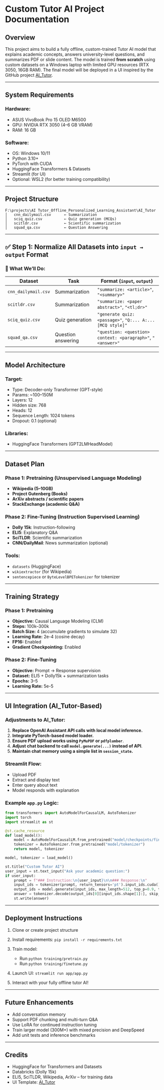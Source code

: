 # Custom Tutor AI Project Documentation

## Overview

This project aims to build a fully offline, custom-trained Tutor AI model that explains academic concepts, answers university-level questions, and summarizes PDF or slide content. The model is trained **from scratch** using custom datasets on a Windows laptop with limited GPU resources (RTX 3050, 16GB RAM). The final model will be deployed in a UI inspired by the GitHub project [AI\_Tutor](https://github.com/098765d/AI_Tutor).

---

## System Requirements

### Hardware:

* ASUS VivoBook Pro 15 OLED M6500
* GPU: NVIDIA RTX 3050 (4–6 GB VRAM)
* RAM: 16 GB

### Software:

* OS: Windows 10/11
* Python 3.10+
* PyTorch with CUDA
* HuggingFace Transformers & Datasets
* Streamlit (for UI)
* Optional: WSL2 (for better training compatibility)

---

## Project Structure

```plaintext
F:\projects\AI Tutor_Offline_Personalized_Learning_Assistant\AI_Tutor
│   cnn_dailymail.csv      ← Summarization
│   sciq_quiz.csv          ← Quiz generation (MCQs)
│   scitldr.csv            ← Scientific summarization
│   squad_qa.csv           ← Question Answering
```

---
## ✅ Step 1: Normalize All Datasets into `input → output` Format

### 📘 What We’ll Do:

| Dataset             | Task               | Format (`input`, `output`)                                  |
| ------------------- | ------------------ | ----------------------------------------------------------- |
| `cnn_dailymail.csv` | Summarization      | `"summarize: <article>"`, `"<summary>"`                     |
| `scitldr.csv`       | Summarization      | `"summarize: <paper abstract>"`, `"<tl;dr>"`                |
| `sciq_quiz.csv`     | Quiz generation    | `"generate quiz: <passage>"`, `"Q:... A:... [MCQ style]"`   |
| `squad_qa.csv`      | Question answering | `"question: <question> context: <paragraph>"`, `"<answer>"` |

---

## Model Architecture

### Target:

* Type: Decoder-only Transformer (GPT-style)
* Params: \~100–150M
* Layers: 12
* Hidden size: 768
* Heads: 12
* Sequence Length: 1024 tokens
* Dropout: 0.1 (optional)

### Libraries:

* HuggingFace Transformers (GPT2LMHeadModel)

---

## Dataset Plan

### Phase 1: Pretraining (Unsupervised Language Modeling)

* **Wikipedia (5–10GB)**
* **Project Gutenberg (Books)**
* **ArXiv abstracts / scientific papers**
* **StackExchange (academic Q\&A)**

### Phase 2: Fine-Tuning (Instruction Supervised Learning)

* **Dolly 15k**: Instruction-following
* **ELI5**: Explanatory Q\&A
* **SciTLDR**: Scientific summarization
* **CNN/DailyMail**: News summarization (optional)

### Tools:

* `datasets` (HuggingFace)
* `wikiextractor` (for Wikipedia)
* `sentencepiece` or `ByteLevelBPETokenizer` for tokenizer

---

## Training Strategy

### Phase 1: Pretraining

* **Objective:** Causal Language Modeling (CLM)
* **Steps:** 100k–300k
* **Batch Size:** 4 (accumulate gradients to simulate 32)
* **Learning Rate:** 2e-4 (cosine decay)
* **FP16:** Enabled
* **Gradient Checkpointing:** Enabled

### Phase 2: Fine-Tuning

* **Objective:** Prompt -> Response supervision
* **Dataset:** ELI5 + Dolly15k + summarization tasks
* **Epochs:** 3–5
* **Learning Rate:** 5e-5

---

## UI Integration (AI\_Tutor-Based)

### Adjustments to AI\_Tutor:

1. **Replace OpenAI Assistant API calls with local model inference.**
2. **Integrate PyTorch-based model loader.**
3. **Ensure PDF upload works using `PyMuPDF` or `pdfplumber`**.
4. **Adjust chat backend to call `model.generate(...)` instead of API**.
5. **Maintain chat memory using a simple list in `session_state`.**

### Streamlit Flow:

* Upload PDF
* Extract and display text
* Enter query about text
* Model responds with explanation

### Example `app.py` Logic:

```python
from transformers import AutoModelForCausalLM, AutoTokenizer
import torch
import streamlit as st

@st.cache_resource
def load_model():
    model = AutoModelForCausalLM.from_pretrained("model/checkpoints/finetune", torch_dtype=torch.float16).cuda()
    tokenizer = AutoTokenizer.from_pretrained("model/tokenizer")
    return model, tokenizer

model, tokenizer = load_model()

st.title("Custom Tutor AI")
user_input = st.text_input("Ask your academic question:")
if user_input:
    prompt = f"### Instruction:\n{user_input}\n\n### Response:\n"
    input_ids = tokenizer(prompt, return_tensors='pt').input_ids.cuda()
    output_ids = model.generate(input_ids, max_length=512, top_p=0.9, temperature=0.8)
    answer = tokenizer.decode(output_ids[0][input_ids.shape[1]:], skip_special_tokens=True)
    st.write(answer)
```

---

## Deployment Instructions

1. Clone or create project structure
2. Install requirements: `pip install -r requirements.txt`
3. Train model:

   * Run `python training/pretrain.py`
   * Run `python training/finetune.py`
4. Launch UI: `streamlit run app/app.py`
5. Interact with your fully offline tutor AI!

---

## Future Enhancements

* Add conversation memory
* Support PDF chunking and multi-turn Q\&A
* Use LoRA for continued instruction tuning
* Train larger model (300M+) with mixed precision and DeepSpeed
* Add unit tests and inference benchmarks

---

## Credits

* HuggingFace for Transformers and Datasets
* Databricks (Dolly 15k)
* ELI5, SciTLDR, Wikipedia, ArXiv – for training data
* UI Template: [AI\_Tutor](https://github.com/098765d/AI_Tutor)
